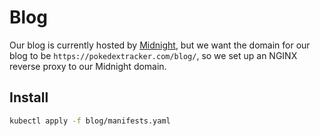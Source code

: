 # Blog

Our blog is currently hosted by [Midnight](https://getmidnight.com/), but we
want the domain for our blog to be `https://pokedextracker.com/blog/`, so we
set up an NGINX reverse proxy to our Midnight domain.

## Install

```sh
kubectl apply -f blog/manifests.yaml
```

